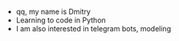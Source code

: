 - qq, my name is Dmitry
- Learning to code in Python
- I am also interested in telegram bots, modeling
